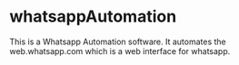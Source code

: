 # whatsappAutomation
This is a Whatsapp Automation software. It automates the web.whatsapp.com which is a web interface for whatsapp.
